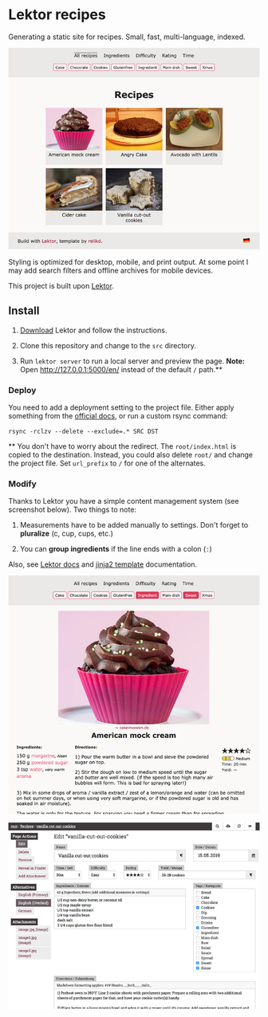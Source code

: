 Lektor recipes
==============

Generating a static site for recipes.
Small, fast, multi-language, indexed.

![screenshot](img1.jpg)

Styling is optimized for desktop, mobile, and print output.
At some point I may add search filters and offline archives for mobile devices.

This project is built upon [Lektor](https://github.com/lektor/lektor/).


Install
-------

1. [Download](https://www.getlektor.com/) Lektor and follow the instructions.

2. Clone this repository and change to the `src` directory.

3. Run `lektor server` to run a local server and preview the page. **Note:** Open http://127.0.0.1:5000/en/ instead of the default `/` path.\**


### Deploy

You need to add a deployment setting to the project file.
Either apply something from the [official docs](https://www.getlektor.com/docs/deployment/),
or run a custom rsync command:

```
rsync -rclzv --delete --exclude=.* SRC DST
```

\** You don't have to worry about the redirect.
The `root/index.html` is copied to the destination.
Instead, you could also delete `root/` and change the project file.
Set `url_prefix` to `/` for one of the alternates.


### Modify

Thanks to Lektor you have a simple content management system (see screenshot below).
Two things to note:

1. Measurements have to be added manually to settings. Don't forget to __pluralize__ (c, cup, cups, etc.)

2. You can __group ingredients__ if the line ends with a colon (`:`)

Also, see [Lektor docs](https://www.getlektor.com/docs/) and [jinja2 template](https://jinja.palletsprojects.com/en/2.10.x/templates/) documentation.


![screenshot](img2.jpg)

![screenshot](img3.jpg)
